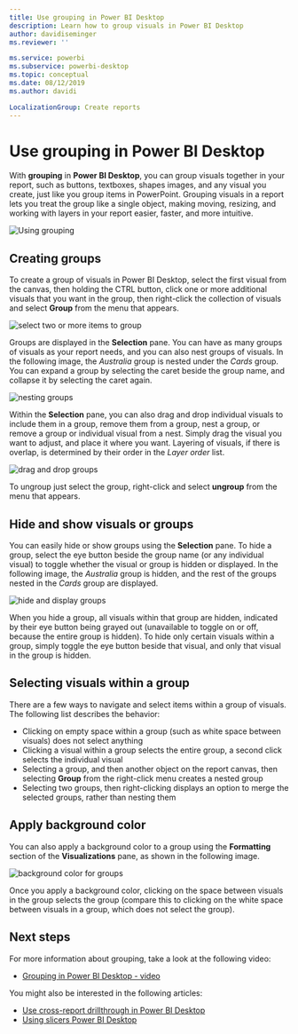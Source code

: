 ```yaml
---
title: Use grouping in Power BI Desktop
description: Learn how to group visuals in Power BI Desktop
author: davidiseminger
ms.reviewer: ''

ms.service: powerbi
ms.subservice: powerbi-desktop
ms.topic: conceptual
ms.date: 08/12/2019
ms.author: davidi

LocalizationGroup: Create reports
---
```

# Use grouping in Power BI Desktop
With **grouping** in **Power BI Desktop**, you can group visuals together in your report, such as buttons, textboxes, shapes images, and any visual you create, just like you group items in PowerPoint. Grouping visuals in a report lets you treat the group like a single object, making moving, resizing, and working with layers in your report easier, faster, and more intuitive.

![Using grouping](media/desktop-grouping-visuals/grouping-visuals-01.png)


## Creating groups

To create a group of visuals in Power BI Desktop, select the first visual from the canvas, then holding the CTRL button, click one or more additional visuals that you want in the group, then right-click the collection of visuals and select **Group** from the menu that appears.

![select two or more items to group](media/desktop-grouping-visuals/grouping-visuals-02.png)

Groups are displayed in the **Selection** pane. You can have as many groups of visuals as your report needs, and you can also nest groups of visuals. In the following image, the *Australia* group is nested under the *Cards* group. You can expand a group by selecting the caret beside the group name, and collapse it by selecting the caret again. 

![nesting groups](media/desktop-grouping-visuals/grouping-visuals-03.png)

Within the **Selection** pane, you can also drag and drop individual visuals to include them in a group, remove them from a group, nest a group, or remove a group or individual visual from a nest. Simply drag the visual you want to adjust, and place it where you want. Layering of visuals, if there is overlap, is determined by their order in the *Layer order* list.

![drag and drop groups](media/desktop-grouping-visuals/grouping-visuals-04.png)

To ungroup just select the group, right-click and select **ungroup** from the menu that appears.

## Hide and show visuals or groups

You can easily hide or show groups using the **Selection** pane. To hide a group, select the eye button beside the group name (or any individual visual) to toggle whether the visual or group is hidden or displayed. In the following image, the *Australia* group is hidden, and the rest of the groups nested in the *Cards* group are displayed.


![hide and display groups](media/desktop-grouping-visuals/grouping-visuals-05.png)

When you hide a group, all visuals within that group are hidden, indicated by their eye button being grayed out (unavailable to toggle on or off, because the entire group is hidden). To hide only certain visuals within a group, simply toggle the eye button beside that visual, and only that visual in the group is hidden.

## Selecting visuals within a group

There are a few ways to navigate and select items within a group of visuals. The following list describes the behavior:

* Clicking on empty space within a group (such as white space between visuals) does not select anything
* Clicking a visual within a group selects the entire group, a second click selects the individual visual
* Selecting a group, and then another object on the report canvas, then selecting **Group** from the right-click menu creates a nested group
* Selecting two groups, then right-clicking displays an option to merge the selected groups, rather than nesting them

## Apply background color

You can also apply a background color to a group using the **Formatting** section of the **Visualizations** pane, as shown in the following image. 

![background color for groups](media/desktop-grouping-visuals/grouping-visuals-06.png)

Once you apply a background color, clicking on the space between visuals in the group selects the group (compare this to clicking on the white space between visuals in a group, which does not select the group). 


## Next steps
For more information about grouping, take a look at the following video:

* [Grouping in Power BI Desktop - video](https://youtu.be/sf4n7VXoQHY?t=10)

You might also be interested in the following articles:

* [Use cross-report drillthrough in Power BI Desktop](desktop-cross-report-drill-through.md)
* [Using slicers Power BI Desktop](visuals/power-bi-visualization-slicers.md)

